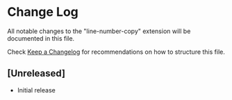 # Change Log

All notable changes to the "line-number-copy" extension will be documented in this file.

Check [Keep a Changelog](http://keepachangelog.com/) for recommendations on how to structure this file.

## [Unreleased]

- Initial release